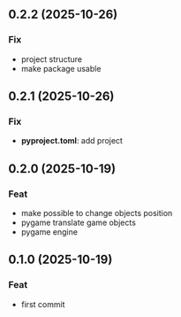 ## 0.2.2 (2025-10-26)

### Fix

- project structure
- make package usable

## 0.2.1 (2025-10-26)

### Fix

- **pyproject.toml**: add project

## 0.2.0 (2025-10-19)

### Feat

- make possible to change objects position
- pygame translate game objects
- pygame engine

## 0.1.0 (2025-10-19)

### Feat

- first commit
